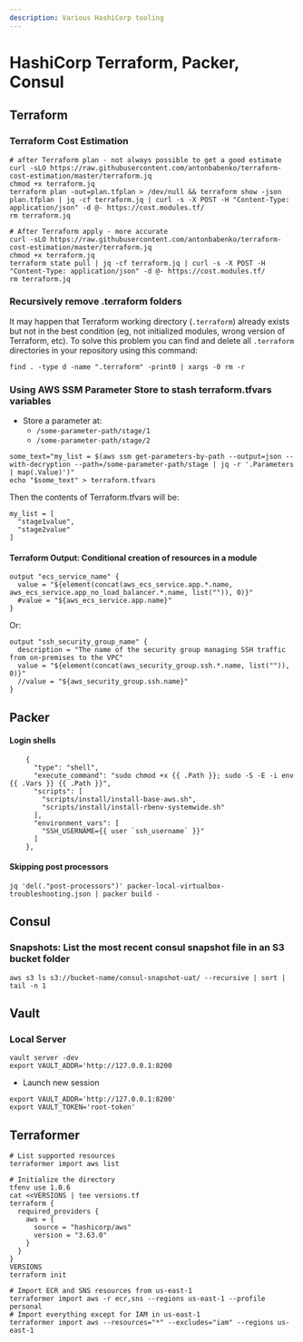 ```yaml
---
description: Various HashiCorp tooling
---
```


# HashiCorp Terraform, Packer, Consul

## Terraform <a href="#terraform" id="terraform"></a>

### Terraform Cost Estimation

```
# after Terraform plan - not always possible to get a good estimate
curl -sLO https://raw.githubusercontent.com/antonbabenko/terraform-cost-estimation/master/terraform.jq
chmod +x terraform.jq
terraform plan -out=plan.tfplan > /dev/null && terraform show -json plan.tfplan | jq -cf terraform.jq | curl -s -X POST -H "Content-Type: application/json" -d @- https://cost.modules.tf/
rm terraform.jq

# After Terraform apply - more accurate
curl -sLO https://raw.githubusercontent.com/antonbabenko/terraform-cost-estimation/master/terraform.jq
chmod +x terraform.jq
terraform state pull | jq -cf terraform.jq | curl -s -X POST -H "Content-Type: application/json" -d @- https://cost.modules.tf/
rm terraform.jq

```

### Recursively remove .terraform folders

It may happen that Terraform working directory (`.terraform`) already exists but not in the best condition (eg, not initialized modules, wrong version of Terraform, etc). To solve this problem you can find and delete all `.terraform` directories in your repository using this command:

```
find . -type d -name ".terraform" -print0 | xargs -0 rm -r
```

### Using AWS SSM Parameter Store to stash terraform.tfvars variables

* Store a parameter at:
  * `/some-parameter-path/stage/1`
  * `/some-parameter-path/stage/2`

```
some_text="my_list = $(aws ssm get-parameters-by-path --output=json --with-decryption --path=/some-parameter-path/stage | jq -r '.Parameters | map(.Value)')"
echo "$some_text" > terraform.tfvars 
```

Then the contents of Terraform.tfvars will be:

```
my_list = [
  "stage1value",
  "stage2value"
]
```

#### Terraform Output: Conditional creation of resources in a module

```
output "ecs_service_name" {
  value = "${element(concat(aws_ecs_service.app.*.name, aws_ecs_service.app_no_load_balancer.*.name, list("")), 0)}"
  #value = "${aws_ecs_service.app.name}"
}
```

Or:

```
output "ssh_security_group_name" {
  description = "The name of the security group managing SSH traffic from on-premises to the VPC"
  value = "${element(concat(aws_security_group.ssh.*.name, list("")), 0)}"
  //value = "${aws_security_group.ssh.name}"
}

```

## Packer <a href="#packer" id="packer"></a>

#### Login shells

```
    {
      "type": "shell",
      "execute_command": "sudo chmod +x {{ .Path }}; sudo -S -E -i env {{ .Vars }} {{ .Path }}",
      "scripts": [
        "scripts/install/install-base-aws.sh",
        "scripts/install/install-rbenv-systemwide.sh"
      ],
      "environment_vars": [
        "SSH_USERNAME={{ user `ssh_username` }}"
      ]
    },
```

#### Skipping post processors

```
jq 'del(."post-processors")' packer-local-virtualbox-troubleshooting.json | packer build -
```

## Consul

### Snapshots: List the most recent consul snapshot file in an S3 bucket folder

```
aws s3 ls s3://bucket-name/consul-snapshot-uat/ --recursive | sort | tail -n 1
```

## Vault

### Local Server

```
vault server -dev
export VAULT_ADDR='http://127.0.0.1:8200

```

* Launch new session

```
export VAULT_ADDR='http://127.0.0.1:8200'
export VAULT_TOKEN='root-token'
```

## Terraformer

```
# List supported resources
terraformer import aws list

# Initialize the directory
tfenv use 1.0.6
cat <<VERSIONS | tee versions.tf
terraform {
  required_providers {
    aws = {
      source = "hashicorp/aws"
      version = "3.63.0"
    }
  }
}
VERSIONS
terraform init

# Import ECR and SNS resources from us-east-1
terraformer import aws -r ecr,sns --regions us-east-1 --profile personal
# Import everything except for IAM in us-east-1
terraformer import aws --resources="*" --excludes="iam" --regions us-east-1 
```

